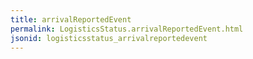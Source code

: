 ```yaml
---
title: arrivalReportedEvent
permalink: LogisticsStatus.arrivalReportedEvent.html
jsonid: logisticsstatus_arrivalreportedevent
---
```

